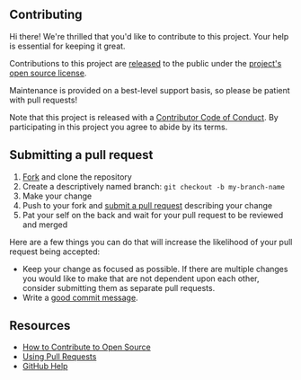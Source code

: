 ## Contributing

Hi there! We're thrilled that you'd like to contribute to this project. Your help is essential for keeping it great.

Contributions to this project are [released](https://help.github.com/articles/github-terms-of-service/#6-contributions-under-repository-license) to the public under the [project's open source license](./LICENSE.txt).

Maintenance is provided on a best-level support basis, so please be patient with pull requests!

Note that this project is released with a [Contributor Code of Conduct](./CODE_OF_CONDUCT.md). By participating in this project you agree to abide by its terms.

## Submitting a pull request

1. [Fork](https://github.com/github/how-engineering-communicates/form) and clone the repository
2. Create a descriptively named branch: `git checkout -b my-branch-name`
3. Make your change
4. Push to your fork and [submit a pull request](https://github.com/github/how-engineering-communicates/compare) describing your change
5. Pat your self on the back and wait for your pull request to be reviewed and merged

Here are a few things you can do that will increase the likelihood of your pull request being accepted:

- Keep your change as focused as possible. If there are multiple changes you would like to make that are not dependent upon each other, consider submitting them as separate pull requests.
- Write a [good commit message](http://tbaggery.com/2008/04/19/a-note-about-git-commit-messages.html).

## Resources

- [How to Contribute to Open Source](https://opensource.guide/how-to-contribute/)
- [Using Pull Requests](https://help.github.com/articles/about-pull-requests/)
- [GitHub Help](https://help.github.com)
